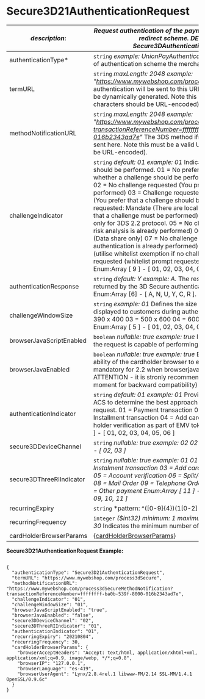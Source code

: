 
# Secure3D21AuthenticationRequest

| *description*: | *Request authentication of the payment card using the 3DS 2.x URL redirect scheme. DEPRECATED - use Secure3DAuthenticationRequest instead*| 
|----|----|
| authenticationType* |  ``` string ```  *example: UnionPayAuthenticationRequest.* Indicates what kind of authentication scheme the merchant wants to use on the card.|
| termURL |  ``` string ```  *maxLength: 2048 example: "https://www.mywebshop.com/process3dSecure"* The result of the authentication will be sent to this URL. If not provided, a term URL will be dynamically generated. Note this must be a valid URL (special characters should be URL-encoded).|
| methodNotificationURL |  ``` string ```  *maxLength: 2048 example: "https://www.mywebshop.com/process3dSecureMethodNotification?transactionReferenceNumber=ffffffff-ba0b-539f-8000-016b2343ad7e"* The 3DS method iframe and transaction ID will be sent here. Note this must be a valid URL (special characters should be URL-encoded).|
| challengeIndicator |  ``` string ```  *default: 01 example: 01* Indicates whether or not a challenge should be performed. 01 = No preference (You have no preference whether a challenge should be performed. This is the default value) 02 = No challenge requested (You prefer that no challenge should be performed) 03 = Challenge requested: 3DS Requestor Preference (You prefer that a challenge should be performed) 04 = Challenge requested: Mandate (There are local or regional mandates that mean that a challenge must be performed) The following are applicable only for 3DS 2.2 protocol. 05 = No challenge requested (transactional risk analysis is already performed) 06 = No challenge requested (Data share only) 07 = No challenge requested (strong consumer authentication is already performed) 08 = No challenge requested (utilise whitelist exemption if no challenge required) 09 = Challenge requested (whitelist prompt requested if challenge required). Enum:Array [ 9 ] - [ 01, 02, 03, 04, 05, 06, 07, 08, 09 ]|
| authenticationResponse |  ``` string ```  *default: Y example: A.* The result of authentication attempt returned by the 3D Secure authentication process (PaRes). Enum:Array [6] - [ A, N, U, Y, C, R ].|
| challengeWindowSize |  ``` string ```  *example: 01* Defines the size of the challenge window displayed to customers during authentication. 01 = 250 x 400 02 = 390 x 400 03 = 500 x 600 04 = 600 x 400 05 = Full screen. Enum:Array [ 5 ] - [ 01, 02, 03, 04, 05 ]|  
| browserJavaScriptEnabled |  ``` boolean ```  *nullable: true example: true* Indicates if the browser issuing the request is capable of performing JavaScript.|
| browserJavaEnabled |  ``` boolean ```  *nullable: true example: true* Boolean that represents the ability of the cardholder browser to execute Java (required for 2.1, mandatory for 2.2 when browserjavaScriptEnabled=true)> ATTENTION - it is stronly recommended to be set (but optional at the moment for backward compatibility)|
| authenticationIndicator |  ``` string ```  *default: 01 example: 01*  Provides additional information to the ACS to determine the best approach for handling an authentication request. 01 = Payment transaction 02 = Recurring transaction 03 = Installment transaction 04 = Add card 05 = Maintain card 06 = Card holder verification as part of EMV token ID and Value. Enum:Array [ 6 ] - [ 01, 02, 03, 04, 05, 06 ]|
| secure3DDeviceChannel |  ``` string ```  *nullable: true example: 02 02 = BRW 03 = 3RI Enum:Array [ 2 ] - [ 02, 03 ]* |
| secure3DThreeRIIndicator |  ``` string ```  *nullable: true example: 01  01 = Recurring transaction 02 = Instalment transaction 03 = Add card 04 = Maintain card information 05 = Account verification 06 = Split/delayed shipment 07 = Top-up 08 = Mail Order 09 = Telephone Order 10 = Whitelist status check 11 = Other payment Enum:Array [ 11 ] - [ 01, 02, 03, 04, 05, 06, 07, 08, 09, 10, 11 ]* |
| recurringExpiry |  ``` string ```  *pattern: ^([0-9]{4})(1[0-2]|0[1-9])(3[01]|0[1-9]|[12][0-9])$  nullable: true example: 20210819* Date after which no further authorisations shall be performed.|
| recurringFrequency |  ``` integer ```  *($int32) minimum: 1 maximum: 9999 nullable: true example: 30* Indicates the minimum number of days between authorisations.|
| cardHolderBrowserParams | {[cardHolderBrowserParams](?path=docs/schemas-md/cardHolderBrowserParams.md)}|


**Secure3D21AuthenticationRequest Example:**

```{r}

{
  "authenticationType": "Secure3D21AuthenticationRequest",
  "termURL": "https://www.mywebshop.com/process3dSecure",
  "methodNotificationURL": "https://www.mywebshop.com/process3dSecureMethodNotification?transactionReferenceNumber=ffffffff-ba0b-539f-8000-016b2343ad7e",
  "challengeIndicator": "01",
  "challengeWindowSize": "01",
  "browserJavaScriptEnabled": "true",
  "browserJavaEnabled": "false",
  "secure3DDeviceChannel": "02",
  "secure3DThreeRIIndicator": "01",
  "authenticationIndicator": "01",
  "recurringExpiry": "20210804",
  "recurringFrequency": 30,
  "cardHolderBrowserParams": {
    "browserAcceptHeaders": "Accept: text/html, application/xhtml+xml, application/xml;q=0.9, image/webp, */*;q=0.8",
    "browserIP": "127.0.0.1",
    "browserLanguage": "es-419",
    "browserUserAgent": "Lynx/2.8.4rel.1 libwww-FM/2.14 SSL-MM/1.4.1 OpenSSL/0.9.6c"
  }
}
```  

